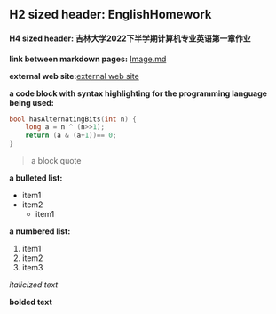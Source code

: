 ## H2 sized header: EnglishHomework
#### H4 sized header: 吉林大学2022下半学期计算机专业英语第一章作业

**link between markdown pages:** [Image.md](https://github.com/WEN3141/EnglishHomework/blob/main/Image.md)

**external web site:**[external web site](https://when.zone/)

**a code block with syntax highlighting for the programming language being used:**

```C++
bool hasAlternatingBits(int n) {
    long a = n ^ (n>>1);
    return (a & (a+1))== 0;
}
```

> a block quote

**a bulleted list:**
* item1
* item2
    * item1

**a numbered list:**
1. item1
1. item2
1. item3

*italicized text*

**bolded text**
